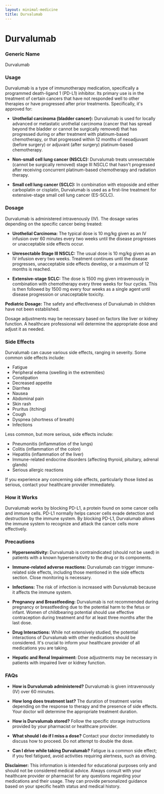 ```yaml
---
layout: minimal-medicine
title: Durvalumab
---
```


# Durvalumab
### Generic Name
Durvalumab

### Usage

Durvalumab is a type of immunotherapy medication, specifically a programmed death-ligand 1 (PD-L1) inhibitor.  Its primary use is in the treatment of certain cancers that have not responded well to other therapies or have progressed after prior treatments.  Specifically, it's approved for:

* **Urothelial carcinoma (bladder cancer):**  Durvalumab is used for locally advanced or metastatic urothelial carcinoma (cancer that has spread beyond the bladder or cannot be surgically removed) that has progressed during or after treatment with platinum-based chemotherapy, or that progressed within 12 months of neoadjuvant (before surgery) or adjuvant (after surgery) platinum-based chemotherapy.

* **Non-small cell lung cancer (NSCLC):** Durvalumab treats unresectable (cannot be surgically removed) stage III NSCLC that hasn't progressed after receiving concurrent platinum-based chemotherapy and radiation therapy.

* **Small cell lung cancer (SCLC):** In combination with etoposide and either carboplatin or cisplatin, Durvalumab is used as a first-line treatment for extensive-stage small cell lung cancer (ES-SCLC).


### Dosage

Durvalumab is administered intravenously (IV).  The dosage varies depending on the specific cancer being treated:

* **Urothelial Carcinoma:** The typical dose is 10 mg/kg given as an IV infusion over 60 minutes every two weeks until the disease progresses or unacceptable side effects occur.

* **Unresectable Stage III NSCLC:**  The usual dose is 10 mg/kg given as an IV infusion every two weeks. Treatment continues until the disease progresses, unacceptable side effects develop, or a maximum of 12 months is reached.

* **Extensive-stage SCLC:** The dose is 1500 mg given intravenously in combination with chemotherapy every three weeks for four cycles. This is then followed by 1500 mg every four weeks as a single agent until disease progression or unacceptable toxicity.


**Pediatric Dosage:** The safety and effectiveness of Durvalumab in children have not been established.

Dosage adjustments may be necessary based on factors like liver or kidney function.  A healthcare professional will determine the appropriate dose and adjust it as needed.


### Side Effects

Durvalumab can cause various side effects, ranging in severity.  Some common side effects include:

* Fatigue
* Peripheral edema (swelling in the extremities)
* Constipation
* Decreased appetite
* Diarrhea
* Nausea
* Abdominal pain
* Skin rash
* Pruritus (itching)
* Cough
* Dyspnea (shortness of breath)
* Infections

Less common, but more serious, side effects include:

* Pneumonitis (inflammation of the lungs)
* Colitis (inflammation of the colon)
* Hepatitis (inflammation of the liver)
* Immune-related endocrine disorders (affecting thyroid, pituitary, adrenal glands)
* Serious allergic reactions

If you experience any concerning side effects, particularly those listed as serious, contact your healthcare provider immediately.


### How it Works

Durvalumab works by blocking PD-L1, a protein found on some cancer cells and immune cells.  PD-L1 normally helps cancer cells evade detection and destruction by the immune system. By blocking PD-L1, Durvalumab allows the immune system to recognize and attack the cancer cells more effectively.


### Precautions

* **Hypersensitivity:** Durvalumab is contraindicated (should not be used) in patients with a known hypersensitivity to the drug or its components.

* **Immune-related adverse reactions:** Durvalumab can trigger immune-related side effects, including those mentioned in the side effects section.  Close monitoring is necessary.

* **Infections:**  The risk of infection is increased with Durvalumab because it affects the immune system.

* **Pregnancy and Breastfeeding:**  Durvalumab is not recommended during pregnancy or breastfeeding due to the potential harm to the fetus or infant.  Women of childbearing potential should use effective contraception during treatment and for at least three months after the last dose.

* **Drug Interactions:**  While not extensively studied, the potential interactions of Durvalumab with other medications should be considered.  It's crucial to inform your healthcare provider of all medications you are taking.

* **Hepatic and Renal Impairment:** Dose adjustments may be necessary in patients with impaired liver or kidney function.



### FAQs

* **How is Durvalumab administered?** Durvalumab is given intravenously (IV) over 60 minutes.

* **How long does treatment last?** The duration of treatment varies depending on the response to therapy and the presence of side effects. Your doctor will determine the appropriate treatment duration.

* **How is Durvalumab stored?**  Follow the specific storage instructions provided by your pharmacist or healthcare provider.

* **What should I do if I miss a dose?**  Contact your doctor immediately to discuss how to proceed.  Do not attempt to double the dose.

* **Can I drive while taking Durvalumab?**  Fatigue is a common side effect; if you feel fatigued, avoid activities requiring alertness, such as driving.


**Disclaimer:** This information is intended for educational purposes only and should not be considered medical advice.  Always consult with your healthcare provider or pharmacist for any questions regarding your medications and their usage.  They can provide personalized guidance based on your specific health status and medical history.
